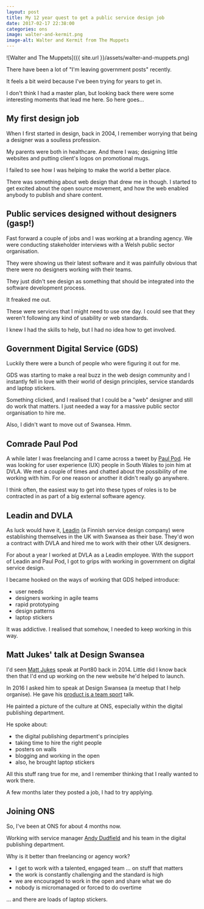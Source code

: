 ```yaml
---
layout: post  
title: My 12 year quest to get a public service design job
date: 2017-02-17 22:38:00  
categories: ons
image: walter-and-kermit.png
image-alt: Walter and Kermit from The Muppets
---
```


![Walter and The Muppets]({{ site.url }}/assets/walter-and-muppets.png)

There have been a lot of "I'm leaving government posts" recently.

It feels a bit weird because I've been trying for years to get in.

I don't think I had a master plan, but looking back there were some interesting moments that lead me here. So here goes…

## My first design job

When I first started in design, back in 2004, I remember worrying that being a designer was a soulless profession.

My parents were both in healthcare. And there I was; designing little websites and putting client's logos on promotional mugs.

I failed to see how I was helping to make the world a better place.

There was something about web design that drew me in though. I started to get excited about the open source movement, and how the web enabled anybody to publish and share content.

## Public services designed without designers (gasp!)

Fast forward a couple of jobs and I was working at a branding agency. We were conducting stakeholder interviews with a Welsh public sector organisation.

They were showing us their latest software and it was painfully obvious that there were no designers working with their teams.

They just didn't see design as something that should be integrated into the software development process.

It freaked me out.

These were services that I might need to use one day. I could see that they weren't following any kind of usability or web standards.

I knew I had the skills to help, but I had no idea how to get involved.

## Government Digital Service (GDS)

Luckily there were a bunch of people who were figuring it out for me.

GDS was starting to make a real buzz in the web design community and I instantly fell in love with their world of design principles, service standards and laptop stickers.

Something clicked, and I realised that I could be a "web" designer and still do work that matters. I just needed a way for a massive public sector organisation to hire me.

Also, I didn't want to move out of Swansea. Hmm.

## Comrade Paul Pod

A while later I was freelancing and I came across a tweet by [Paul Pod](https://twitter.com/paulpod). He was looking for user experience (UX) people in South Wales to join him at DVLA. We met a couple of times and chatted about the possibility of me working with him. For one reason or another it didn't really go anywhere.

I think often, the easiest way to get into these types of roles is to be contracted in as part of a big external software agency.

## Leadin and DVLA

As luck would have it, [Leadin](http://leadin.fi/) (a Finnish service design company) were establishing themselves in the UK with Swansea as their base. They'd won a contract with DVLA and hired me to work with their other UX designers.

For about a year I worked at DVLA as a Leadin employee. With the support of Leadin and Paul Pod, I got to grips with working in government on digital service design.

I became hooked on the ways of working that GDS helped introduce:

- user needs
- designers working in agile teams
- rapid prototyping
- design patterns
- laptop stickers

It was addictive. I realised that somehow, I needed to keep working in this way.

## Matt Jukes' talk at Design Swansea

I'd seen [Matt Jukes](https://twitter.com/jukesie) speak at Port80 back in 2014. Little did I know back then that I'd end up working on the new website he'd helped to launch.

In 2016 I asked him to speak at Design Swansea (a meetup that I help organise). He gave his [product is a team sport](https://productforthepeople.xyz/product-is-a-team-sport-c50d234745e#.g3eauj6qu) talk.

He painted a picture of the culture at ONS, especially within the digital publishing department.

He spoke about:

- the digital publishing department's principles
- taking time to hire the right people
- posters on walls
- blogging and working in the open
- also, he brought laptop stickers

All this stuff rang true for me, and I remember thinking that I really wanted to work there.

A few months later they posted a job, I had to try applying.

## Joining ONS

So, I've been at ONS for about 4 months now.

Working with service manager [Andy Dudfield](https://twitter.com/mr_dudders) and his team in the digital publishing department.

Why is it better than freelancing or agency work?

- I get to work with a talented, engaged team … on stuff that matters
- the work is constantly challenging and the standard is high
- we are encouraged to work in the open and share what we do
- nobody is micromanaged or forced to do overtime

… and there are loads of laptop stickers.
